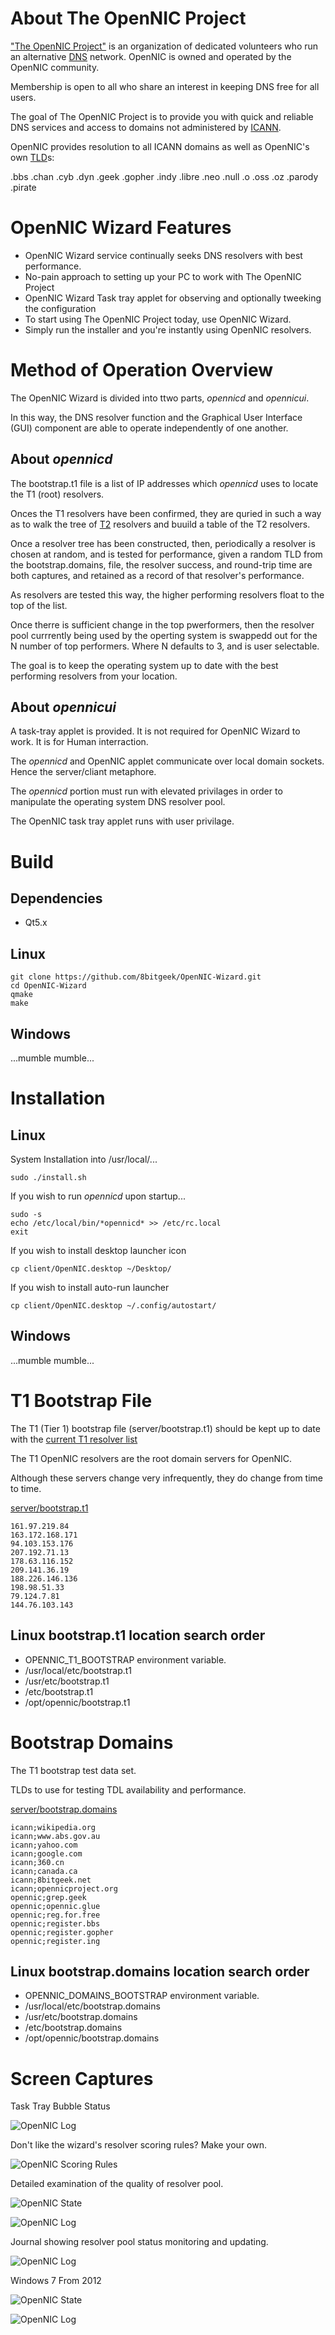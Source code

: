 
# About The OpenNIC Project

["The OpenNIC Project"](http://www.opennicproject.org) is an organization of dedicated volunteers who run an alternative [DNS](https://en.wikipedia.org/wiki/Domain_Name_System) network. OpenNIC is owned and operated by the OpenNIC community. 

Membership is open to all who share an interest in keeping DNS free for all users. 

The goal of The OpenNIC Project is to provide you with quick and reliable DNS services and access
to domains not administered by [ICANN](https://www.icann.org/).

OpenNIC provides resolution to all ICANN domains as well as OpenNIC's own [TLD](https://en.wikipedia.org/wiki/Top-level_domain)s:

.bbs
.chan
.cyb
.dyn
.geek
.gopher
.indy
.libre
.neo
.null
.o
.oss
.oz
.parody
.pirate


# OpenNIC Wizard Features
  - OpenNIC Wizard service continually seeks DNS resolvers with best performance.
  - No-pain approach to setting up your PC to work with The OpenNIC Project
  - OpenNIC Wizard Task tray applet for observing and optionally tweeking the configuration
  - To start using The OpenNIC Project today, use OpenNIC Wizard. 
  - Simply run the installer and you're instantly using OpenNIC resolvers.

# Method of Operation Overview

The OpenNIC Wizard is divided into ttwo parts, *opennicd* and *opennicui*.

In this way, the DNS resolver function and the Graphical User Interface (GUI) component are able to operate independently of one another.

## About *opennicd*

The bootstrap.t1 file is a list of IP addresses which *opennicd* uses to locate the T1 (root) resolvers. 

Onces the T1 resolvers have been confirmed, they are quried in such a way as to walk the tree of [T2](https://servers.opennic.org/?tier=2) resolvers and buuild a table of the T2 resolvers.

Once a resolver tree has been constructed, then, periodically a resolver is chosen at random, 
and is tested for performance, given a random TLD from the bootstrap.domains, file, the resolver success, and round-trip time are both captures, and retained as a record of that resolver's performance.

As resolvers are tested this way, the higher performing resolvers float to the top of the list.

Once therre is sufficient change in the top pwerformers, then the resolver pool currrently being used by the operting system is swappedd out for the N number of top performers. Where N defaults to 3, and is user selectable.

The goal is to keep the operating system up to date with the best performing resolvers from your location.

## About *opennicui*

A task-tray applet is provided. It is not required for OpenNIC Wizard to work. It is for Human interraction.

The *opennicd* and OpenNIC applet communicate over local domain sockets. Hence the server/cliant metaphore.

The *opennicd* portion must run with elevated privilages in order to manipulate the operating system DNS resolver pool.

The OpenNIC task tray applet runs with user privilage.


# Build

## Dependencies

* Qt5.x

## Linux

```
git clone https://github.com/8bitgeek/OpenNIC-Wizard.git
cd OpenNIC-Wizard
qmake
make
```
## Windows

...mumble mumble...

# Installation

## Linux

System Installation into /usr/local/...

```
sudo ./install.sh
```
If you wish to run *opennicd* upon startup...
```
sudo -s
echo /etc/local/bin/*opennicd* >> /etc/rc.local
exit
```
If you wish to install desktop launcher icon
```
cp client/OpenNIC.desktop ~/Desktop/
```
If you wish to install auto-run launcher
```
cp client/OpenNIC.desktop ~/.config/autostart/
```

## Windows

...mumble mumble...

# T1 Bootstrap File

The T1 (Tier 1) bootstrap file (server/bootstrap.t1) should be kept up to date with the [current T1 resolver list](https://servers.opennic.org/?tier=1)

The T1 OpenNIC resolvers are the root domain servers for OpenNIC.

Although these servers change very infrequently, they do change from time to time. 

[server/bootstrap.t1](server/bootstrap.t1)

```
161.97.219.84
163.172.168.171
94.103.153.176
207.192.71.13
178.63.116.152
209.141.36.19
188.226.146.136
198.98.51.33
79.124.7.81
144.76.103.143

```
## Linux bootstrap.t1 location search order

* OPENNIC_T1_BOOTSTRAP environment variable.
* /usr/local/etc/bootstrap.t1
* /usr/etc/bootstrap.t1
* /etc/bootstrap.t1
* /opt/opennic/bootstrap.t1

# Bootstrap Domains

The T1 bootstrap test data set.

TLDs to use for testing TDL availability and performance.

[server/bootstrap.domains](server/bootstrap.domains)

```
icann;wikipedia.org
icann;www.abs.gov.au
icann;yahoo.com
icann;google.com
icann;360.cn
icann;canada.ca
icann;8bitgeek.net
icann;opennicproject.org
opennic;grep.geek
opennic;opennic.glue
opennic;reg.for.free
opennic;register.bbs
opennic;register.gopher
opennic;register.ing
```
## Linux bootstrap.domains location search order

* OPENNIC_DOMAINS_BOOTSTRAP environment variable.
* /usr/local/etc/bootstrap.domains
* /usr/etc/bootstrap.domains
* /etc/bootstrap.domains
* /opt/opennic/bootstrap.domains

# Screen Captures

Task Tray Bubble Status

![OpenNIC Log](www/opennic-wizard5.png)

Don't like the wizard's resolver scoring rules? Make your own. 

![OpenNIC Scoring Rules](www/opennic-wizard2.jpeg)

Detailed examination of the quality of resolver pool.

![OpenNIC State](www/opennic-wizard3.png)

![OpenNIC Log](www/opennic-wizard6.png)

Journal showing resolver pool status monitoring and updating.

![OpenNIC Log](www/opennic-wizard4.png)

Windows 7 From 2012

![OpenNIC State](www/opennic-wizard1.jpeg)

![OpenNIC Log](www/opennic-wizard2.jpeg)

